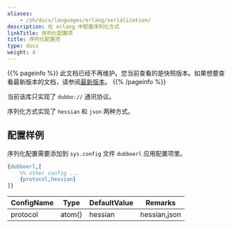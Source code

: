 ```yaml
---
aliases:
    - /zh/docs/languages/erlang/serialization/
description: 在 erlang 中配置序列化方式
linkTitle: 序列化配置项
title: 序列化配置项
type: docs
weight: 4
---
```



{{% pageinfo %}} 此文档已经不再维护。您当前查看的是快照版本。如果想要查看最新版本的文档，请参阅[最新版本](/zh-cn/docs3-v2/erlang-sdk/serialization/)。
{{% /pageinfo %}}

当前该库只实现了 `dubbo://` 通讯协议。

序列化方式实现了 `hessian` 和 `json` 两种方式。

## 配置样例

序列化配置需要添加到 `sys.config` 文件 `dubboerl` 应用配置项里。

```erlang
{dubboerl,[
	%% other config ...
	{protocol,hessian}
]}
```
 
| ConfigName | Type | DefaultValue | Remarks |
| --- | --- | --- | --- |
| protocol | atom() | hessian | hessian,json |